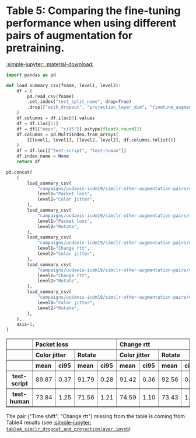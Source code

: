 # Table 5: Comparing the fine-tuning performance when using different pairs of augmentation for pretraining.

[:simple-jupyter: :material-download:](../../paper_tables_and_figures/table5_simclr_other_augmentation_pairs/table5_simclr_other_augmentation_pairs.ipynb)


```python
import pandas as pd
```


```python
def load_summary_csv(fname, level1, level2):
    df = (
        pd.read_csv(fname)
        .set_index("test_split_name", drop=True)
        .drop(["with_dropout", "projection_layer_dim", "finetune_augmentation"], axis=1)
    )
    df.columns = df.iloc[0].values
    df = df.iloc[1:]
    df = df[["mean", "ci95"]].astype(float).round(2)
    df.columns = pd.MultiIndex.from_arrays(
        [[level1, level1], [level2, level2], df.columns.tolist()]
    )
    df = df.loc[["test-script", "test-human"]]
    df.index.name = None
    return df
```


```python
pd.concat(
    (
        load_summary_csv(
            "campaigns/ucdavis-icdm19/simclr-other-augmentation-pairs/colorjitter-packetloss/campaign_summary/1684886215/summary_flowpic_dim_32.csv",
            level1="Packet loss",
            level2="Color jitter",
        ),
        load_summary_csv(
            "campaigns/ucdavis-icdm19/simclr-other-augmentation-pairs/rotate-packetloss/campaign_summary/1684886215/summary_flowpic_dim_32.csv",
            level1="Packet loss",
            level2="Rotate",
        ),
        load_summary_csv(
            "campaigns/ucdavis-icdm19/simclr-other-augmentation-pairs/colorjitter-changertt/campaign_summary/1684886215/summary_flowpic_dim_32.csv",
            level1="Change rtt",
            level2="Color jitter",
        ),
        load_summary_csv(
            "campaigns/ucdavis-icdm19/simclr-other-augmentation-pairs/rotate-changertt/campaign_summary/1684886215/summary_flowpic_dim_32.csv",
            level1="Change rtt",
            level2="Rotate",
        ),
        load_summary_csv(
            "campaigns/ucdavis-icdm19/simclr-other-augmentation-pairs/colorjitter-rotate/campaign_summary/1684886215/summary_flowpic_dim_32.csv",
            level1="Color jitter",
            level2="Rotate",
        ),
    ),
    axis=1,
)
```




<div>
<style scoped>
    .dataframe tbody tr th:only-of-type {
        vertical-align: middle;
    }

    .dataframe tbody tr th {
        vertical-align: top;
    }

    .dataframe thead tr th {
        text-align: left;
    }
</style>
<table border="1" class="dataframe">
  <thead>
    <tr>
      <th></th>
      <th colspan="4" halign="left">Packet loss</th>
      <th colspan="4" halign="left">Change rtt</th>
      <th colspan="2" halign="left">Color jitter</th>
    </tr>
    <tr>
      <th></th>
      <th colspan="2" halign="left">Color jitter</th>
      <th colspan="2" halign="left">Rotate</th>
      <th colspan="2" halign="left">Color jitter</th>
      <th colspan="2" halign="left">Rotate</th>
      <th colspan="2" halign="left">Rotate</th>
    </tr>
    <tr>
      <th></th>
      <th>mean</th>
      <th>ci95</th>
      <th>mean</th>
      <th>ci95</th>
      <th>mean</th>
      <th>ci95</th>
      <th>mean</th>
      <th>ci95</th>
      <th>mean</th>
      <th>ci95</th>
    </tr>
  </thead>
  <tbody>
    <tr>
      <th>test-script</th>
      <td>89.87</td>
      <td>0.37</td>
      <td>91.79</td>
      <td>0.28</td>
      <td>91.42</td>
      <td>0.36</td>
      <td>92.56</td>
      <td>0.32</td>
      <td>91.79</td>
      <td>0.33</td>
    </tr>
    <tr>
      <th>test-human</th>
      <td>73.84</td>
      <td>1.25</td>
      <td>71.56</td>
      <td>1.21</td>
      <td>74.59</td>
      <td>1.10</td>
      <td>73.43</td>
      <td>1.35</td>
      <td>70.93</td>
      <td>1.18</td>
    </tr>
  </tbody>
</table>
</div>



The pair ("Time shift", "Change rtt") missing from the table is coming from Table4 results (see [:simple-jupyter: `table4_simclr_dropout_and_projectionlayer.ipynb`](../../paper_tables_and_figures/table4_simclr_dropout_and_projectionlayer/))
